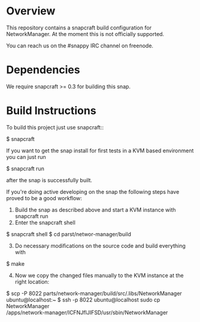 Overview
========

This repository contains a snapcraft build configuration for
NetworkManager. At the moment this is not officially supported.

You can reach us on the #snappy IRC channel on freenode.

Dependencies
============

We require snapcraft >= 0.3 for building this snap.

Build Instructions
==================

To build this project just use snapcraft::

 $ snapcraft

If you want to get the snap install for first tests in a KVM
based environment you can just run

 $ snapcraft run

after the snap is successfully built.

If you're doing active developing on the snap the following
steps have proved to be a good workflow:

1. Build the snap as described above and start a KVM instance
   with snapcraft run
2. Enter the snapcraft shell

 $ snapcraft shell
 $ cd parst/networ-manager/build

3. Do necessary modifications on the source code and build
   everything with

 $ make

4. Now we copy the changed files manually to the KVM instance
   at the right location:

 $ scp -P 8022 parts/network-manager/build/src/.libs/NetworkManager \
       ubuntu@localhost:~
 $ ssh -p 8022 ubuntu@localhost sudo cp NetworkManager \
       /apps/network-manager/ICFNJfIJIFSD/usr/sbin/NetworkManager

